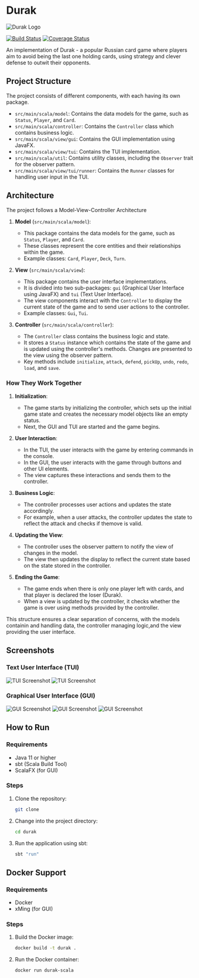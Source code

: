 # Durak
![Durak Logo](src/main/resources/durak-logo-neu.png)

[![Build Status](https://github.com/patri9ck/durak/actions/workflows/scala.yml/badge.svg)](https://github.com/patri9ck/durak/actions)
[![Coverage Status](https://coveralls.io/repos/github/patri9ck/durak/badge.svg?branch=)](https://coveralls.io/github/patri9ck/durak?branch=)

An implementation of Durak - a popular Russian card game where players aim to avoid being the last one holding cards, using strategy and clever defense to outwit their opponents.

## Project Structure
The project consists of different components, with each having its own package.
- `src/main/scala/model`: Contains the data models for the game, such as `Status`, `Player`, and `Card`.
- `src/main/scala/controller`: Contains the `Controller` class which contains business logic.
- `src/main/scala/view/gui`: Contains the GUI implementation using JavaFX.
- `src/main/scala/view/tui`: Contains the TUI implementation.
- `src/main/scala/util`: Contains utility classes, including the `Observer` trait for the observer pattern.
- `src/main/scala/view/tui/runner`: Contains the `Runner` classes for handling user input in the TUI.

## Architecture
The project follows a Model-View-Controller Architecture
1. **Model** (`src/main/scala/model`):
    - This package contains the data models for the game, such as `Status`, `Player`, and `Card`.
    - These classes represent the core entities and their relationships within the game.
    - Example classes: `Card`, `Player`, `Deck`, `Turn`.

2. **View** (`src/main/scala/view`):
    - This package contains the user interface implementations.
    - It is divided into two sub-packages: `gui` (Graphical User Interface using JavaFX) and `tui` (Text User
      Interface).
    - The view components interact with the `Controller` to display the current state of the game and to send user
      actions to the controller.
    - Example classes: `Gui`, `Tui`.

3. **Controller** (`src/main/scala/controller`):
    - The `Controller` class contains the business logic and state.
    - It stores a `Status` instance which contains the state of the game and is updated using the controller's methods. Changes are presented to the view using the observer pattern.
    - Key methods include `initialize`, `attack`, `defend`, `pickUp`, `undo`, `redo`, `load`, and `save`.

### How They Work Together
1. **Initialization**:
    - The game starts by initializing the controller, which sets up the initial game state and creates the necessary model objects like an empty status.
    - Next, the GUI and TUI are started and the game begins.

2. **User Interaction**:
    - In the TUI, the user interacts with the game by entering commands in the console.
    - In the GUI, the user interacts with the game through buttons and other UI elements.
    - The view captures these interactions and sends them to the controller.

3. **Business Logic**:
    - The controller processes user actions and updates the state accordingly.
    - For example, when a user attacks, the controller updates the state to reflect the attack and checks if themove is valid.

4. **Updating the View**:
    - The controller uses the observer pattern to notify the view of changes in the model.
    - The view then updates the display to reflect the current state based on the state stored in the controller.

5. **Ending the Game**:
    - The game ends when there is only one player left with cards, and that player is declared the loser (Durak).
    - When a view is updated by the controller, it checks whether the game is over using methods provided by the controller.

This structure ensures a clear separation of concerns, with the models containin and handling data, the controller managing logic,and the view providing the user interface.

## Screenshots
### Text User Interface (TUI)
![TUI Screenshot](src/main/resources/previews/TUI_Ingame1.png)
![TUI Screenshot](src/main/resources/previews/TUI_Ingame2.png)

### Graphical User Interface (GUI)
![GUI Screenshot](src/main/resources/previews/GUI_Startmenu.png)
![GUI Screenshot](src/main/resources/previews/GUI_Ingame1.png)
![GUI Screenshot](src/main/resources/previews/GUI_Ingame2.png)

## How to Run

### Requirements

- Java 11 or higher
- sbt (Scala Build Tool)
- ScalaFX (for GUI)

### Steps

1. Clone the repository:

    ```bash
    git clone
    ```
2. Change into the project directory:

    ```bash
    cd durak
    ```
3. Run the application using sbt:

    ```bash
    sbt "run"
    ```
   
## Docker Support

### Requirements
 
- Docker
- xMing (for GUI)

### Steps

1. Build the Docker image:

    ```bash
    docker build -t durak .
    ```
2. Run the Docker container:

    ```bash
    docker run durak-scala  
    ```
      
